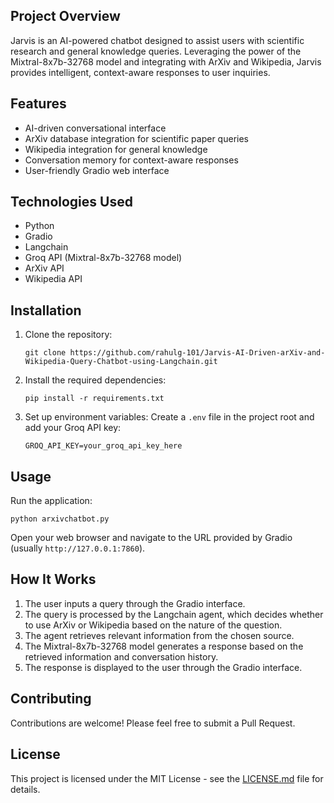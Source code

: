 
## Project Overview

Jarvis is an AI-powered chatbot designed to assist users with scientific research and general knowledge queries. Leveraging the power of the Mixtral-8x7b-32768 model and integrating with ArXiv and Wikipedia, Jarvis provides intelligent, context-aware responses to user inquiries.

## Features

- AI-driven conversational interface
- ArXiv database integration for scientific paper queries
- Wikipedia integration for general knowledge
- Conversation memory for context-aware responses
- User-friendly Gradio web interface

## Technologies Used

- Python
- Gradio
- Langchain
- Groq API (Mixtral-8x7b-32768 model)
- ArXiv API
- Wikipedia API

## Installation

1. Clone the repository:
   ```
   git clone https://github.com/rahulg-101/Jarvis-AI-Driven-arXiv-and-Wikipedia-Query-Chatbot-using-Langchain.git
   
   ```

2. Install the required dependencies:
   ```
   pip install -r requirements.txt
   ```

3. Set up environment variables:
   Create a `.env` file in the project root and add your Groq API key:
   ```
   GROQ_API_KEY=your_groq_api_key_here
   ```

## Usage

Run the application:
```
python arxivchatbot.py
```

Open your web browser and navigate to the URL provided by Gradio (usually `http://127.0.0.1:7860`).

## How It Works

1. The user inputs a query through the Gradio interface.
2. The query is processed by the Langchain agent, which decides whether to use ArXiv or Wikipedia based on the nature of the question.
3. The agent retrieves relevant information from the chosen source.
4. The Mixtral-8x7b-32768 model generates a response based on the retrieved information and conversation history.
5. The response is displayed to the user through the Gradio interface.

## Contributing

Contributions are welcome! Please feel free to submit a Pull Request.

## License

This project is licensed under the MIT License - see the [LICENSE.md](LICENSE.md) file for details.
